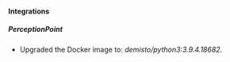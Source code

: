 #### Integrations
##### PerceptionPoint
- Upgraded the Docker image to: *demisto/python3:3.9.4.18682*.